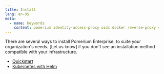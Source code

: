 ```yaml
---
title: Install
lang: en-US
meta:
  - name: keywords
    content: pomerium identity-access-proxy oidc docker reverse-proxy containers install enterprise console
---
```


There are several ways to install Pomerium Enterprise, to suite your organization's needs. [Let us know] if you don't see an installation method compatible with your infrastructure.

- [Quickstart](/enterprise/install/quickstart.md)
- [Kubernetes with Helm](/enterprise/install/helm.md)